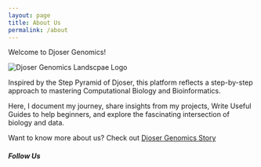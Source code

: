 ```yaml
---
layout: page
title: About Us
permalink: /about
---
```


<div class="row justify-content-between">
<div class="col-md-8 pr-5">

<p>

Welcome to Djoser Genomics!

</p>

<p class="mb-5"><img src="{{site.baseurl}}/assets/images/DjoserGenomicsLandscape.jpg" alt="Djoser Genomics Landscpae Logo" /></p>

<p>

Inspired by the Step Pyramid of Djoser, this platform reflects a step-by-step approach to mastering Computational Biology and Bioinformatics.

</p>
<p>

Here, I document my journey, share insights from my projects, Write Useful Guides to help beginners, and explore the fascinating intersection of biology and data.

</p>

<p>

Want to know more about us? Check out <a href="{{site.baseurl}}/Djoser-Genomics-Story">Djoser Genomics Story</a>

</p>

</div>

<div class="col-md-4">

<div class="sticky-top sticky-top-80">
<h5>Follow Us</h5>

</div>
</div>
</div>
